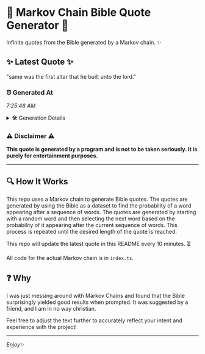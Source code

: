 # 📖 Markov Chain Bible Quote Generator 📖

Infinite quotes from the Bible generated by a Markov chain. ✨

## ✨ Latest Quote ✨
"same was the first altar that he built unto the lord."

### ⏰ Generated At
*7:25:48 AM*

<details>
    <summary>🛠️ Generation Details</summary>
    <p>
        <strong>🌱 Seed:</strong> same<br>
        <strong>🔄 Iterations:</strong> 10<br>
        <strong>📜 Context History:</strong><br>[ same ]: was<br>[ same, was ]: the<br>[ same, was, the ]: first<br>[ same, was, the, first ]: altar<br>[ same, was, the, first, altar ]: that<br>[ same, was, the, first, altar, that ]: he<br>[ was, the, first, altar, that, he ]: built<br>[ the, first, altar, that, he, built ]: unto<br>[ first, altar, that, he, built, unto ]: the<br>[ altar, that, he, built, unto, the ]: lord.<br>
    </p>
</details>

### ⚠️ Disclaimer ⚠️
**This quote is generated by a program and is not to be taken seriously. It is purely for entertainment purposes.**

---

## 🔍 How It Works

This repo uses a Markov chain to generate Bible quotes. The quotes are generated by using the Bible as a dataset to find the probability of a word appearing after a sequence of words. The quotes are generated by starting with a random word and then selecting the next word based on the probability of it appearing after the current sequence of words. This process is repeated until the desired length of the quote is reached.

This repo will update the latest quote in this README every 10 minutes. ⏳

All code for the actual Markov chain is in `index.ts`.

## ❓ Why

I was just messing around with Markov Chains and found that the Bible surprisingly yielded good results when prompted. 
It was suggested by a friend, and I am in no way christian.

Feel free to adjust the text further to accurately reflect your intent and experience with the project!

---

*Enjoy*✨
